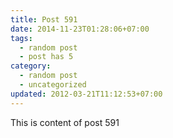 ```yaml
---
title: Post 591
date: 2014-11-23T01:28:06+07:00
tags:
  - random post
  - post has 5
category:
  - random post
  - uncategorized
updated: 2012-03-21T11:12:53+07:00
---
```

This is content of post 591